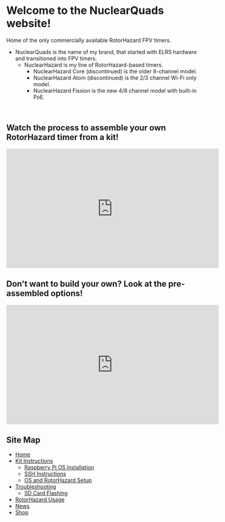 # Welcome to the NuclearQuads website!

Home of the only commercially available RotorHazard FPV timers.

* NuclearQuads is the name of my brand, that started with ELRS hardware and transitioned into FPV timers.
    * NuclearHazard is my line of RotorHazard-based timers.
        * NuclearHazard Core (discontinued) is the older 8-channel model.
        * NuclearHazard Atom (discontinued) is the 2/3 channel Wi-Fi only model.
        * NuclearHazard Fission is the new 4/8 channel model with built-in PoE.

<br>

## Watch the process to assemble your own RotorHazard timer from a kit!
<iframe width="560" height="315" src="https://youtu.be/tM1rbcJIsiM" title="YouTube video player" frameborder="0" allow="accelerometer; autoplay; clipboard-write; encrypted-media; gyroscope; picture-in-picture; web-share" referrerpolicy="strict-origin-when-cross-origin" allowfullscreen></iframe>

<br>

## Don't want to build your own? Look at the pre-assembled options!
<iframe width="560" height="315" src="https://www.youtube.com/embed/Zz216BKYj9Y?si=tesx1zcosYGSLYpT" title="YouTube video player" frameborder="0" allow="accelerometer; autoplay; clipboard-write; encrypted-media; gyroscope; picture-in-picture; web-share" referrerpolicy="strict-origin-when-cross-origin" allowfullscreen></iframe>

<br>

## Site Map

<ul>
    <li><a href=".">Home</a></li>
    <li><a href="instructions/kitinstructions">Kit Instructions</a>
        <ul>
            <li><a href="instructions/piosinstallation">Raspberry Pi OS Installation</a></li>
            <li><a href="instructions/ssh">SSH Instructions</a></li>
            <li><a href="instructions/pisetup">OS and RotorHazard Setup</a></li>
        </ul>
    </li>
    <li><a href="troubleshooting/troubleshooting">Troubleshooting</a>
        <ul>
            <li><a href="troubleshooting/flash">SD Card Flashing</a></li>
        </ul>
    </li>
    <li><a href="rhusage/rhusage">RotorHazard Usage</a></li>
    <li><a href="news/news">News</a></li>
    <li><a href="shop/shop">Shop</a></li>
</ul>